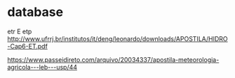 # database  

etr E etp  
http://www.ufrrj.br/institutos/it/deng/leonardo/downloads/APOSTILA/HIDRO-Cap6-ET.pdf  
  
https://www.passeidireto.com/arquivo/20034337/apostila-meteorologia-agricola---leb---usp/44  
